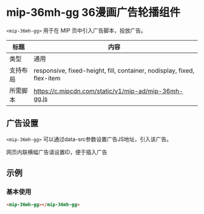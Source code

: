 # mip-36mh-gg 36漫画广告轮播组件

`<mip-36mh-gg>` 用于在 MIP 页中引入广告脚本，投放广告。 

标题|内容
----|----
类型|通用
支持布局|responsive, fixed-height, fill, container, nodisplay, fixed, flex-item
所需脚本|https://c.mipcdn.com/static/v1/mip-ad/mip-36mh-gg.js

## 广告设置

`<mip-36mh-gg>` 可以通过data-src参数设置广告JS地址，引入该广告。

网页内联横幅广告请设置ID，便于插入广告

## 示例

### 基本使用

```html
<mip-36mh-gg></mip-36mh-gg>
```
